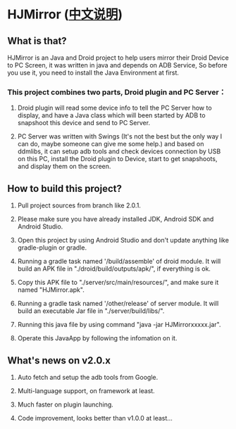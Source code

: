 # HJMirror ([中文说明](README.md))

## What is that?

HJMirror is an Java and Droid project to help users mirror their Droid Device to PC Screen, it was written in java and depends on ADB Service, So before you use it, you need to install the Java Environment at first.

### This project combines two parts, Droid plugin and PC Server：

1. Droid plugin will read some device info to tell the PC Server how to display, and have a Java class which will been started by ADB to snapshoot this device and send to PC Server.

2. PC Server was written with Swings (It's not the best but the only way I can do, maybe someone can give me some help.) and based on ddmlibs, it can setup adb tools and check devices connection by USB on this PC, install the Droid plugin to Device, start to get snapshoots, and display them on the screen.


## How to build this project?

1. Pull project sources from branch like 2.0.1.

2. Please make sure you have already installed JDK, Android SDK and Android Studio.

3. Open this project by using Android Studio and don't update anything like gradle-plugin or gradle.

4. Running a gradle task named '/build/assemble' of droid module. It will build an APK file in "./droid/build/outputs/apk/", if everything is ok.

5. Copy this APK file to "./server/src/main/resources/", and make sure it named "HJMirror.apk".

6. Running a gradle task named '/other/release' of server module. It will build an executable Jar file in "./server/build/libs/".

7. Running this java file by using command "java -jar HJMirrorxxxxx.jar".

8. Operate this JavaApp by following the infomation on it.


## What's news on v2.0.x

1. Auto fetch and setup the adb tools from Google.

2. Multi-language support, on framework at least.

3. Much faster on plugin launching.

4. Code improvement, looks better than v1.0.0 at least...
